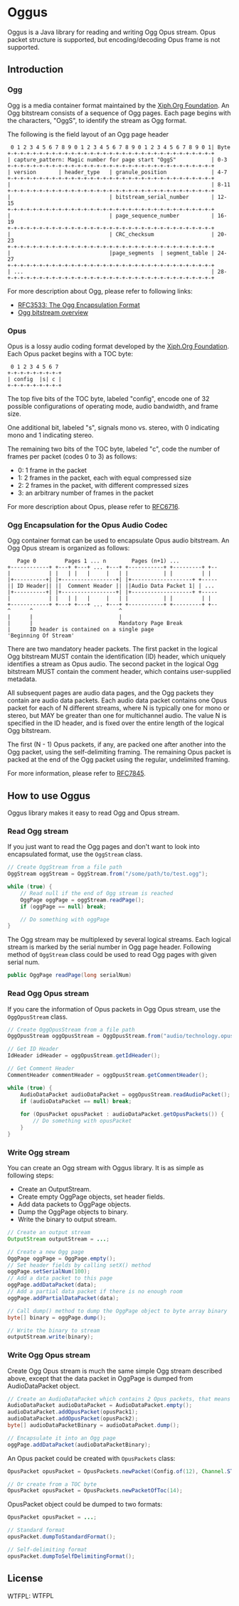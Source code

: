 # Oggus

Oggus is a Java library for reading and writing Ogg Opus stream. Opus packet structure is supported, but encoding/decoding Opus frame is not supported.

## Introduction 

### Ogg

Ogg is a media container format maintained by the [Xiph.Org Foundation](https://en.wikipedia.org/wiki/Xiph.Org_Foundation). An Ogg bitstream consists of a sequence of Ogg pages. Each page begins with the characters, "OggS", to identify the stream as Ogg format.

The following is the field layout of an Ogg page header

```text
 0 1 2 3 4 5 6 7 8 9 0 1 2 3 4 5 6 7 8 9 0 1 2 3 4 5 6 7 8 9 0 1| Byte
+-+-+-+-+-+-+-+-+-+-+-+-+-+-+-+-+-+-+-+-+-+-+-+-+-+-+-+-+-+-+-+-+
| capture_pattern: Magic number for page start "OggS"           | 0-3
+-+-+-+-+-+-+-+-+-+-+-+-+-+-+-+-+-+-+-+-+-+-+-+-+-+-+-+-+-+-+-+-+
| version       | header_type   | granule_position              | 4-7
+-+-+-+-+-+-+-+-+-+-+-+-+-+-+-+-+-+-+-+-+-+-+-+-+-+-+-+-+-+-+-+-+
|                                                               | 8-11
+-+-+-+-+-+-+-+-+-+-+-+-+-+-+-+-+-+-+-+-+-+-+-+-+-+-+-+-+-+-+-+-+
|                               | bitstream_serial_number       | 12-15
+-+-+-+-+-+-+-+-+-+-+-+-+-+-+-+-+-+-+-+-+-+-+-+-+-+-+-+-+-+-+-+-+
|                               | page_sequence_number          | 16-19
+-+-+-+-+-+-+-+-+-+-+-+-+-+-+-+-+-+-+-+-+-+-+-+-+-+-+-+-+-+-+-+-+
|                               | CRC_checksum                  | 20-23
+-+-+-+-+-+-+-+-+-+-+-+-+-+-+-+-+-+-+-+-+-+-+-+-+-+-+-+-+-+-+-+-+
|                               |page_segments  | segment_table | 24-27
+-+-+-+-+-+-+-+-+-+-+-+-+-+-+-+-+-+-+-+-+-+-+-+-+-+-+-+-+-+-+-+-+
| ...                                                           | 28-
+-+-+-+-+-+-+-+-+-+-+-+-+-+-+-+-+-+-+-+-+-+-+-+-+-+-+-+-+-+-+-+-+
```

For more description about Ogg, please refer to following links:
- [RFC3533: The Ogg Encapsulation Format](https://tools.ietf.org/html/rfc3533)
- [Ogg bitstream overview](https://xiph.org/ogg/doc/oggstream.html)

### Opus

Opus is a lossy audio coding format developed by the [Xiph.Org Foundation](https://en.wikipedia.org/wiki/Xiph.Org_Foundation). Each Opus packet begins with a TOC byte:

```text
 0 1 2 3 4 5 6 7
+-+-+-+-+-+-+-+-+
| config  |s| c |
+-+-+-+-+-+-+-+-+
```
The top five bits of the TOC byte, labeled "config", encode one of 32 possible configurations of operating mode, audio bandwidth, and frame size.

One additional bit, labeled "s", signals mono vs. stereo, with 0 indicating mono and 1 indicating stereo. 

The remaining two bits of the TOC byte, labeled "c", code the number of frames per packet (codes 0 to 3) as follows:

- 0: 1 frame in the packet
- 1: 2 frames in the packet, each with equal compressed size
- 2: 2 frames in the packet, with different compressed sizes
- 3: an arbitrary number of frames in the packet

For more description about Opus, please refer to [RFC6716](https://tools.ietf.org/html/rfc6716#section-3.1).

### Ogg Encapsulation for the Opus Audio Codec

Ogg container format can be used to encapsulate Opus audio bitstream. An Ogg Opus stream is organized as follows:

```text
   Page 0         Pages 1 ... n        Pages (n+1) ...
+------------+ +---+ +---+ ... +---+ +-----------+ +---------+ +--
|            | |   | |   |     |   | |           | |         | |
|+----------+| |+-----------------+| |+-------------------+ +-----
|| ID Header|| ||  Comment Header || ||Audio Data Packet 1| | ...
|+----------+| |+-----------------+| |+-------------------+ +-----
|            | |   | |   |     |   | |           | |         | |
+------------+ +---+ +---+ ... +---+ +-----------+ +---------+ +--
^      ^                           ^
|      |                           |
|      |                           Mandatory Page Break
|      ID header is contained on a single page
'Beginning Of Stream'
```

There are two mandatory header packets.  The first packet in the logical Ogg bitstream MUST contain the identification (ID) header, which uniquely identifies a stream as Opus audio. The second packet in the logical Ogg bitstream MUST contain the comment header, which contains user-supplied metadata. 

All subsequent pages are audio data pages, and the Ogg packets they contain are audio data packets.  Each audio data packet contains one Opus packet for each of N different streams, where N is typically one for mono or stereo, but MAY be greater than one for multichannel audio. The value N is specified in the ID header, and is fixed over the entire length of the logical Ogg bitstream. 

The first (N - 1) Opus packets, if any, are packed one after another into the Ogg packet, using the self-delimiting framing. The remaining Opus packet is packed at the end of the Ogg packet using the regular, undelimited framing. 

For more information, please refer to [RFC7845](https://tools.ietf.org/html/rfc7845).
  
## How to use Oggus

Oggus library makes it easy to read Ogg and Opus stream.

### Read Ogg stream

If you just want to read the Ogg pages and don't want to look into encapsulated format, use the `OggStream` class.

```java
// Create OggStream from a file path
OggStream oggStream = OggStream.from("/some/path/to/test.ogg");

while (true) {
    // Read null if the end of Ogg stream is reached
    OggPage oggPage = oggStream.readPage();
    if (oggPage == null) break;

    // Do something with oggPage
}
```

The Ogg stream may be multiplexed by several logical streams. Each logical stream is marked by the serial number in Ogg page header. Following method of `OggStream` class could be used to read Ogg pages with given serial num.

```java
public OggPage readPage(long serialNum) 
```

### Read Ogg Opus stream

If you care the information of Opus packets in Ogg Opus stream, use the `OggOpusStream` class.

```java
// Create OggOpusStream from a file path
OggOpusStream oggOpusStream = OggOpusStream.from("audio/technology.opus");

// Get ID Header
IdHeader idHeader = oggOpusStream.getIdHeader();

// Get Comment Header
CommentHeader commentHeader = oggOpusStream.getCommentHeader();

while (true) {
    AudioDataPacket audioDataPacket = oggOpusStream.readAudioPacket();
    if (audioDataPacket == null) break;
    
    for (OpusPacket opusPacket : audioDataPacket.getOpusPackets()) {
        // Do something with opusPacket
    }
}
```

### Write Ogg stream

You can create an Ogg stream with Oggus library. It is as simple as following steps: 

- Create an OutputStream.
- Create empty OggPage objects, set header fields.
- Add data packets to OggPage objects.
- Dump the OggPage objects to binary.
- Write the binary to output stream.

```java
// Create an output stream
OutputStream outputStream = ...;

// Create a new Ogg page
OggPage oggPage = OggPage.empty();
// Set header fields by calling setX() method
oggPage.setSerialNum(100);
// Add a data packet to this page
oggPage.addDataPacket(data);
// Add a partial data packet if there is no enough room
oggPage.addPartialDataPacket(data);

// Call dump() method to dump the OggPage object to byte array binary 
byte[] binary = oggPage.dump();

// Write the binary to stream
outputStream.write(binary);
```

### Write Ogg Opus stream

Create Ogg Opus stream is much the same simple Ogg stream described above, except that the data packet in OggPage is dumped from AudioDataPacket object.

```java
// Create an AudioDataPacket which contains 2 Opus packets, that means this is multi-channel stream
AudioDataPacket audioDataPacket = AudioDataPacket.empty();
audioDataPacket.addOpusPacket(opusPack1);
audioDataPacket.addOpusPacket(opusPack2);
byte[] audioDataPacketBinary = audioDataPacket.dump();

// Encapsulate it into an Ogg page
oggPage.addDataPacket(audioDataPacketBinary);
```

An Opus packet could be created with `OpusPackets` class:

```java
OpusPacket opusPacket = OpusPackets.newPacket(Config.of(12), Channel.STEREO, 1);

// Or create from a TOC byte
OpusPacket opusPacket = OpusPackets.newPacketOfToc(14);
```

OpusPacket object could be dumped to two formats:

```java
OpusPacket opusPacket = ...;

// Standard format
opusPacket.dumpToStandardFormat();

// Self-delimiting format
opusPacket.dumpToSelfDelimitingFormat();
```

## License
WTFPL: <a href="http://www.wtfpl.net/"><img
       src="http://www.wtfpl.net/wp-content/uploads/2012/12/wtfpl-badge-4.png"
       width="80" height="15" alt="WTFPL" /></a>
